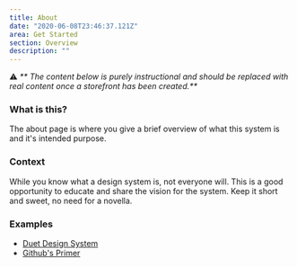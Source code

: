 ```yaml
---
title: About
date: "2020-06-08T23:46:37.121Z"
area: Get Started
section: Overview
description: ""
---
```


⚠️ _** The content below is purely instructional and should be replaced with real content once a storefront has been created.**_

### What is this?

The about page is where you give a brief overview of what this system is and it's intended purpose.

### Context

While you know what a design system is, not everyone will. This is a good opportunity to educate and share the vision for the system. Keep it short and sweet, no need for a novella.

### Examples

- [Duet Design System](https://www.duetds.com/about/)
- [Github's Primer](https://primer.style/about/)
